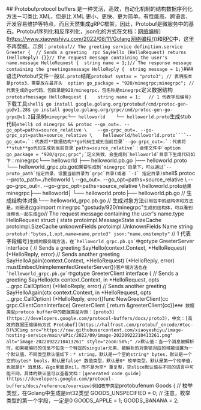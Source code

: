\## Protobufprotocol buffers 是一种灵活，高效，自动化机制的结构数据序列化方法－可类比 XML，但是比 XML 更小、更快、更为简单。有性能高、跨语言、开发容易维护等特点，而且天然集成gRPC框架，因此，Protobuf是微服务中的基石。Protobuf序列化和反序列化，json化的方式在文档：[网络编程]([https://www.xiaoyeshiyu.com/2022/08/11/Golang%E7%BD%91%E7%BB%9C%E7%BC%96%E7%A8%8B/)](https://www.xiaoyeshiyu.com/2022/08/11/Golang网络编程/))和[RPC](https://www.xiaoyeshiyu.com/2022/07/05/RPC/)中，这里不再赘叙。示例：```protobuf// The greeting service definition.service Greeter {  // Sends a greeting  rpc SayHello (HelloRequest) returns (HelloReply) {}}// The request message containing the user's name.message HelloRequest {  string name = 1;}// The response message containing the greetingsmessage HelloReply {  string message = 1;}```### 语法Protobuf文件一般以`.proto`结尾```protobuf syntax = "proto3"; // 表明版本是proto3，需要放在最开头  option go_package = "920/minegrpc;minegrpc"; // 代表生成的go代码，包目录是920/minegrpc，包名称是minegrpc```定义数据结构```protobufmessage HelloRequest {    string name = 1;	// 1 代表字段编号}```下载工具```shell$ go install google.golang.org/protobuf/cmd/protoc-gen-go@v1.28$ go install google.golang.org/grpc/cmd/protoc-gen-go-grpc@v1.2```目录树```minegrpc└── helloworld    └── helloworld.proto```生成stub代码```shell$ cd minegrpc && protoc --go_out=. --go_opt=paths=source_relative \    --go-grpc_out=. --go-grpc_opt=paths=source_relative \    helloworld/helloworld.proto````--go_out=.`：代表将**数据结构**go代码生成到当前目录`--go-grpc_out=.`：代表将**stub**go代码生成到当前目录`paths=source_relative`：会使文件中`option go_package = "920/grpc;grpc";`定义失效，会生成到`helloworld`目录下生成代码如下：```minegrpc└── helloworld    ├── helloworld.pb.go    ├── helloworld.proto    └── helloworld_grpc.pb.go```如果要生成到`minegrpc`目录下，可以通过`--proto_path`指定目录，设置当前目录为`grpc`目录(或者 `-I` 指定目录)```shell$ protoc --proto_path=./helloworld \        --go_out=. --go_opt=paths=source_relative \    --go-grpc_out=. --go-grpc_opt=paths=source_relative \    helloworld.proto```结果```minegrpc├── helloworld│  └── helloworld.proto├── helloworld.pb.go						// 生成结构体对象└── helloworld_grpc.pb.go				// 生成对象方法```引用包中的结构体和方法是，则是通过```goimport minegrpc "gostudy/920/minegrpc"```生成的结构体，可以看到注释也一起生成```go// The request message containing the user's name.type HelloRequest struct {	state         protoimpl.MessageState	sizeCache     protoimpl.SizeCache	unknownFields protoimpl.UnknownFields	Name string `protobuf:"bytes,1,opt,name=name,proto3" json:"name,omitempty"` // 1 代表字段编号}```生成的服务端方法，在`helloworld_grpc.pb.go`中```gotype GreeterServer interface {	// Sends a greeting	SayHello(context.Context, *HelloRequest) (*HelloReply, error)	// Sends another greeting	SayHelloAgain(context.Context, *HelloRequest) (*HelloReply, error)	mustEmbedUnimplementedGreeterServer()}```客户端方法也在`helloworld_grpc.pb.go`中```gotype GreeterClient interface {	// Sends a greeting	SayHello(ctx context.Context, in *HelloRequest, opts ...grpc.CallOption) (*HelloReply, error)	// Sends another greeting	SayHelloAgain(ctx context.Context, in *HelloRequest, opts ...grpc.CallOption) (*HelloReply, error)}func NewGreeterClient(cc grpc.ClientConnInterface) GreeterClient {	return &greeterClient{cc}}```### 数据类型protoco buffer中的数据类型对照：[proto3](https://developers.google.com/protocol-buffers/docs/proto3)，中文：[高效的数据压缩编码方式 Protobuf](https://halfrost.com/protobuf_encode/#toc-0)%3Cimg src="https://raw.githubusercontent.com/xiaoyeshiyu/image-hosting-service/main/uPic/2022/09/image-20220922210413261.png" alt="image-20220922210413261" style="zoom:50%;" />默认值：当一个消息被解析时，如果被编码的信息不包含一个特定的singular元素，被解析的对象锁对应的域被设置为一个默认值，不同类型默认值如下：* string，默认是一个空的string* bytes，默认是一个空的bytes* bools，默认是false* 数值类型，默认是0* 枚举类型，默认是第一个枚举值，也就是0* 消息体，在go里面是nil，而不是为空* 重复型，空slice默认值在不同的语言中可能不同，具体的默认值可以查看文档：[generated code guide](https://developers.google.com/protocol-buffers/docs/reference/overview)例如枚举类型```protobufenum Goods {	// 枚举类型，在Golang中生成是int32类型    GOODS_UNSPECIFIED = 0;		// 注意，枚举类型的第一个字段，一定是0    GOODS_APPLE = 1;    GOODS_BANANA = 2;